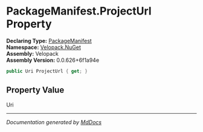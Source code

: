 ﻿<!--  
  <auto-generated>   
    The contents of this file were generated by a tool.  
    Changes to this file may be list if the file is regenerated  
  </auto-generated>   
-->

# PackageManifest.ProjectUrl Property

**Declaring Type:** [PackageManifest](../index.md)  
**Namespace:** [Velopack.NuGet](../../index.md)  
**Assembly:** Velopack  
**Assembly Version:** 0.0.626+6f1a94e

```csharp
public Uri ProjectUrl { get; }
```

## Property Value

Uri

___

*Documentation generated by [MdDocs](https://github.com/ap0llo/mddocs)*
